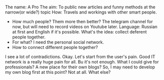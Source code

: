 The name: A Pro
The aim: To public new articles and funny methods at the narrow(or wide?) topic
How: Travels and workings with other smart people. 
- How much people? Them more then better? 
The telegram channel for now, but will need to record videos on Youtube later. 
Language: Russian at first and English if it's possible. 
What's the idea: collect deferent people together. 
- For what? I need the personal social network. 
- How to connect different people together? 



I see a lot of contradictions. 
Okay. Let's start from the user's pain. Good IT network is a really huge pain for all. Bu it's not enough. What I could give for professionals? A new place for their own blogs? So, I may need to develop my own blog first at this point?  Not at all.
What else? 
